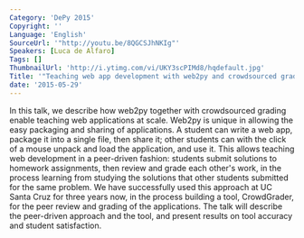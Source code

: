 ```yaml
---
Category: 'DePy 2015'
Copyright: ''
Language: 'English'
SourceUrl: '"http://youtu.be/8QGCSJhNKIg"'
Speakers: [Luca de Alfaro]
Tags: []
ThumbnailUrl: 'http://i.ytimg.com/vi/UKY3scPIMd8/hqdefault.jpg'
Title: '"Teaching web app development with web2py and crowdsourced grading"'
date: '2015-05-29'
---
```

In this talk, we describe how web2py together with crowdsourced grading enable teaching web applications at scale.  Web2py is unique in allowing the easy packaging and sharing of applications.  A student can write a web app, package it into a single file, then share it; other students can with the click of a mouse unpack and load the application, and use it. This allows teaching web development in a peer-driven fashion: students submit solutions to homework assignments, then review and grade each other's work, in the process learning from studying the solutions that other students submitted for the same problem. We have successfully used this approach at UC Santa Cruz for three years now, in the process building a tool, CrowdGrader, for the peer review and grading of the applications.  The talk will describe the peer-driven approach and the tool, and present results on tool accuracy and student satisfaction.